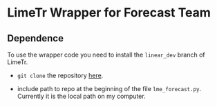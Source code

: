 # LimeTr Wrapper for Forecast Team

## Dependence
To use the wrapper code you need to install the `linear_dev` branch of LimeTr.
* `git clone` the repository [here](https://github.com/zhengp0/limetr/tree/linear_dev).

* include path to repo at the beginning of the file `lme_forecast.py`.
  Currently it is the local path on my computer.
